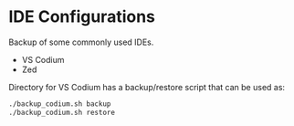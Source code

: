 # IDE Configurations

Backup of some commonly used IDEs.

- VS Codium
- Zed

Directory for VS Codium has a backup/restore script that can be used as:

```bash
./backup_codium.sh backup
./backup_codium.sh restore
```

